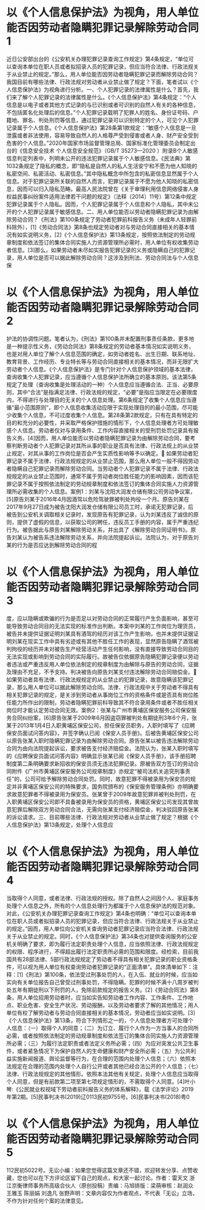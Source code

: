 # 以《个人信息保护法》为视角，用人单位能否因劳动者隐瞒犯罪记录解除劳动合同1

近日公安部出台的《公安机关办理犯罪记录查询工作规定》第4条规定，“单位可以查询本单位在职人员或者拟招录人员的犯罪记录，但应当符合法律、行政法规关于从业禁止的规定。”那么，用人单位能否因劳动者隐瞒犯罪记录而解除劳动合同？我国目前有哪些法律、行政法规对劳动者从业禁止做了规定？下面，笔者试以《个人信息保护法》为视角进行分析。一、个人犯罪记录的法律属性是什么？首先，我们来了解个人犯罪记录的法律属性是什么。《个人信息保护法》第4条规定：“个人信息是以电子或者其他方式记录的与已识别或者可识别的自然人有关的各种信息，不包括匿名化处理后的信息。”个人犯罪记录载明了犯罪人的姓名、身份证号码、户籍地、罪名、判处刑罚等信息，通过犯罪记录可以识别特定的个人，可见个人犯罪记录属于个人信息。《个人信息保护法》第28条第1款规定：“敏感个人信息是一旦泄露或者非法使用，容易导致自然人的人格尊严受到侵害或者人身、财产安全受到危害的个人信息。”2020年国家市场监督管理总局、国家标准化管理委员会制定出台的《信息安全技术 个人信息安全规范》（GB/T 35273—2020 ）附录B个人敏感信息判定列表中，列明未公开的违法犯罪记录属于个人敏感信息。《民法典》第1032条规定了隐私的概念，即“隐私是自然人的私人生活安宁和不愿为他人知晓的私密空间、私密活动、私密信息。”其中隐私概念中所包含的私密信息显然属于个人信息。对于犯罪记录所关联的自然人而言，犯罪记录属于不愿为他人知晓的私密信息，因而可以归入隐私范畴。最高人民法院曾在《关于审理利用信息网络侵害人身权益民事纠纷案件适用法律若干问题的规定》（法释〔2014〕11号）第12条中规定犯罪记录属于个人隐私。因而，个人犯罪记录属于个人信息和个人隐私，其中未公开的个人犯罪记录属于敏感信息。二、用人单位能否以劳动者隐瞒犯罪记录为由解除劳动合同？《刑法》第100条规定了劳动者犯罪前科报告义务（未成年人轻罪前科除外），[1]《劳动合同法》第8条也规定劳动者对与劳动合同直接相关的基本情况有如实说明义务，[2]《个人信息保护法》第13条规定，按照依法制定的劳动规章制度和依法签订的集体合同实施人力资源管理所必需时，用人单位有权收集劳动者信息。[3]那么，如果劳动者未尽如实报告犯罪记录的义务或隐瞒自己的犯罪记录，用人单位是否可以据此解除劳动合同？这涉及到刑法、劳动合同法与个人信息保

# 以《个人信息保护法》为视角，用人单位能否因劳动者隐瞒犯罪记录解除劳动合同2

护法的协调性问题。笔者认为，《刑法》第100条并未配置刑事责任条款，更多地是一种提示性义务，《劳动合同法》第8条规定的劳动者基本情况如实说明义务，也是对用人单位了解个人信息范围的确定，如劳动者姓名、出生日期、联系地址、教育背景、工作经历、专业特长等与劳动合同直接相关的基本情况，而非无限扩大劳动者个人信息。《个人信息保护法》是专门针对个人信息保护领域的基本法律，查询收集个人犯罪记录，应当遵循个人信息保护法所确立的基本原则。该法第5条规定了处理（查询收集是处理活动的一种）个人信息应当遵循合法、正当、必要原则，其中“合法”是指满足法律、行政法规的规定，“必要”是指应当限定在必要限度内，不得进行与处理目的无关的个人信息处理。第6条规定了收集个人信息应当遵循“最小范围原则”，即个人信息收集活动应限于实现处理目的的最小范围，尽可能少收集个人信息，不可过度收集个人信息。第28条第2款规定，只有在具有特定的目的和充分的必要性，并采取严格保护措施的情形下，个人信息处理者方可处理敏感个人信息。劳动者仅对与录用条件、工作内容直接相关的受刑罚处罚记录具有报告义务。[4]因而，用人单位能否以劳动者隐瞒犯罪记录为由解除劳动合同，要考察判断劳动者个人犯罪记录对其所从事的职业是否具有法律、行政法规上的从业禁止规定，对其从事的工作岗位是否会产生实质性影响等予以确定。🔹 如果劳动者犯罪记录不属于法律、行政法规规定的从业禁止范围，那么用人单位一般不得因劳动者隐瞒自己犯罪记录而解除劳动合同。当劳动者个人犯罪记录不属于法律、行政法规规定的从业禁止范围时，通常不属于劳动者岗位胜任能力的影响因素，因而该犯罪记录不属于按照依法制定的劳动规章制度和依法签订的集体合同实施人力资源管理所必需收集的个人信息。案例1：刘某与沈阳大润发仓储有限公司劳动争议案，[5]原告刘某于2016年4月因酒驾以危险驾驶罪被判处拘役一个月。原告刘某在2017年9月27日成为被告沈阳大润发仓储有限公司员工时，承诺无犯罪记录，后被告到公安机关调取相关记录时，发现原告有犯罪记录，认为刘某违反了诚信的原则，提供了虚假的信息，以获取公司的聘任，违反员工手册的内容，属于严重违纪行为。被告据此与原告刘某解除劳动关系，并出具了《解除劳动合同证明书》。原告刘某认为被告系违法解除劳动关系，并向法院提起诉讼。法院认为，对于原告刘某的行为是否应达到解除劳动合同的程

# 以《个人信息保护法》为视角，用人单位能否因劳动者隐瞒犯罪记录解除劳动合同3

度，应以隐瞒或欺骗的行为是否足以对劳动合同的正常履行产生负面影响，甚至可能导致劳动合同目的无法实现的标准作出判断。本案中刘某的工作岗位为理货员，被告并未提供证据证明刘某具有酒驾的经历对该工作产生影响，也并未提供证据证明刘某在现实工作中具有劣迹或有其他不胜任工作的表现，显然原告隐瞒了酒驾被判拘役的经历并未对被告生产经营活动产生任何影响，没有直接导致劳动合同目的无法实现或影响到劳动合同的实际履行。故被告仅依据原告隐瞒犯罪记录便以劳动者违法或严重违反用人单位依法制定的规章制度为由解除与原告的劳动合同，证据及理由不充足，不予支持。判决被告向原告刘某支付违法解除劳动合同赔偿金。🔹 如果劳动者具有法律、行政法规规定的从业禁止的犯罪记录，故意隐瞒该犯罪记录，那么用人单位可以据此解除劳动合同。法律、行政法规中关于劳动者不得具有相关犯罪记录的规定，是关涉到劳动者从事岗位工作的资格条件或是否具有岗位胜任能力所作出的限制，劳动者隐瞒犯罪前科导致其不符合录用条件或者不胜任相关岗位时才能认定劳动合同无效。案例2：张某与广州市黄埔区保安服务公司保安服务合同纠纷案，[6]原告张某于2009年6月因盗窃罪被判处有期徒刑3年6个月，张某于2013年1月4日入职黄埔区保安公司，担任保安员职务，入职时填写了《应聘保安员面试问答内容》，并签字确认已阅《保安人员手册》。后被告黄埔区保安公司以原告张某入职时隐瞒犯罪记录为由解除劳动合同。原告张某以被告违法解除劳动合同为由向法院提起诉讼，要求被告支付经济赔偿金。法院认为，张某入职时填写的《应聘保安员面试问答内容》明确显示张某已阅《保安人员手册》，该手册招聘制度第二条明确要求新招收的保安员须无违法犯罪纪录。原被告双方签订的劳动合同附件《广州市黄埔区保安服务公司规章制度》亦规定“被司法机关追究刑事责任”的，公司可给予解除劳动合同处罚。同时，故意犯罪不得被录用为保安员的规定并非黄埔区保安公司的特殊要求，国务院颁布的《保安服务管理条例》亦明确要求故意犯罪者不得被录用为保安员。张某曾于2009年故意犯罪并被判处刑罚，在入职黄埔区保安公司即不具备被录用为保安员的资格，黄埔区保安公司发现其曾故意犯罪后解除双方劳动合同合法，无需向张某支付经济赔偿金，判决驳回原告张某的诉讼请求。三、目前哪些法律、行政法规对劳动者从业禁止做了规定？根据《个人信息保护法》第13条规定，处理个人信息应

# 以《个人信息保护法》为视角，用人单位能否因劳动者隐瞒犯罪记录解除劳动合同4

当取得个人同意，或者法律、行政法规的授权。除了自然人之间因个人、家庭事务处理个人信息之外，所有的个人信息处理行为都属于个人信息保护法的规范对象。对此，《公安机关办理犯罪记录查询工作规定》第4条也明确：“单位可以查询本单位在职人员或者拟招录人员的犯罪记录，但应当符合法律、行政法规关于从业禁止的规定。”因而，用人单位向公安机关查询劳动者犯罪记录应当符合法律、行政法规关于从业禁止的规定。同时，《个人信息保护法》第34条也对提供查询服务的公安机关明确了要求，即为履行法定职责处理个人信息，应当依照法律、行政法规规定的权限、程序进行，不得超出履行法定职责所必需的范围和限度。经检索，目前我国共有28部法律、5部行政法规规定了劳动者不得具有相关犯罪记录的职业资格条件，可以视为用人单位有权查询劳动者犯罪记录的“正面清单”。具体清单如下：注释：[1]《刑法》第100条，依法受过刑事处罚的人，在入伍、就业的时候，应当如实向有关单位报告自己曾受过刑事处罚，不得隐瞒。犯罪的时候不满十八周岁被判处五年有期徒刑以下刑罚的人，免除前款规定的报告义务。[2]《劳动合同法》第8条，用人单位招用劳动者时，应当如实告知劳动者工作内容、工作条件、工作地点、职业危害、安全生产状况、劳动报酬，以及劳动者要求了解的其他情况；用人单位有权了解劳动者与劳动合同直接相关的基本情况，劳动者应当如实说明。[3]《个人信息保护法》第13条，符合下列情形之一的，个人信息处理者方可处理个人信息：（一）取得个人的同意；（二）为订立、履行个人作为一方当事人的合同所必需，或者按照依法制定的劳动规章制度和依法签订的集体合同实施人力资源管理所必需；（三）为履行法定职责或者法定义务所必需；（四）为应对突发公共卫生事件，或者紧急情况下为保护自然人的生命健康和财产安全所必需；（五）为公共利益实施新闻报道、舆论监督等行为，在合理的范围内处理个人信息；（六）依照本法规定在合理的范围内处理个人自行公开或者其他已经合法公开的个人信息；（七）法律、行政法规规定的其他情形。依照本法其他有关规定，处理个人信息应当取得个人同意，但是有前款第二项至第七项规定情形的，不需取得个人同意。[4]叶小琴:《公民就业权视域下劳动者前科报告义务的体系解释》，载《法学评论》2019年第2期。[5]民事判决书(2019)辽0113民初9755号。[6]民事判决书(2018)粤0

# 以《个人信息保护法》为视角，用人单位能否因劳动者隐瞒犯罪记录解除劳动合同5

112民初5022号。无讼小编：如果您觉得这篇文章还不错，欢迎转发分享、点赞收藏，您也可以在下方评论区留下自己的观点，和大家一起讨论。作者：雷天文 浙江京衡律师事务所高级合伙人（原创投稿）责编：马旭排版：梁萌审核：赵润众 王雅玉 陈丽娟 刘逸凡 张野声明：文章内容仅为作者观点，不代表「无讼」立场，不作为针对任何个案的法律意见。

